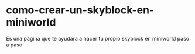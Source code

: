# como-crear-un-skyblock-en-miniworld
Es una página que te ayudara a hacer tu propio skyblock en miniworld paso a paso
